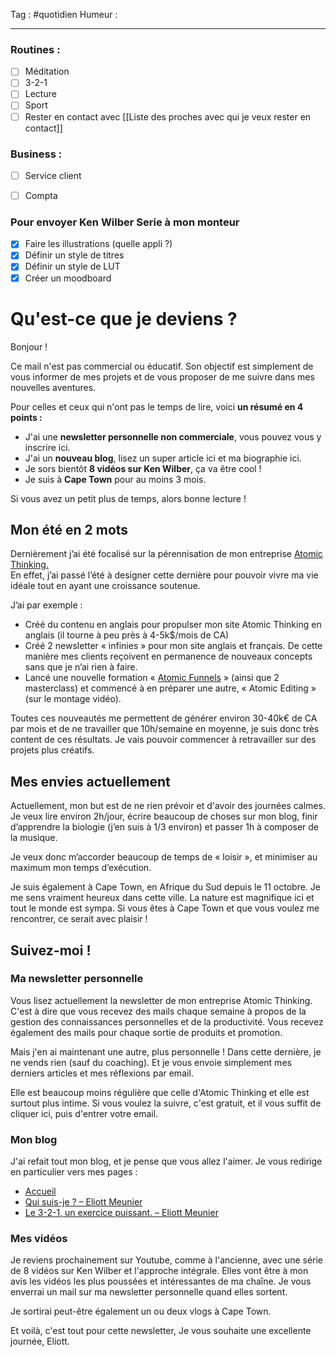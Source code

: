 Tag : #quotidien 
Humeur : 
***

### Routines : 
- [ ] Méditation
- [ ] 3-2-1
- [ ] Lecture
- [ ] Sport
- [ ] Rester en contact avec [[Liste des proches avec qui je veux rester en contact]]

### Business : 
- [ ] Service client 
- [ ] Compta 


### Pour envoyer Ken Wilber Serie à mon monteur
- [x] Faire les illustrations (quelle appli ?)
- [x] Définir un style de titres
- [x] Définir un style de LUT
- [x] Créer un moodboard

# Qu'est-ce que je deviens ? 

Bonjour !

Ce mail n'est pas commercial ou éducatif.
Son objectif est simplement de vous informer de mes projets et de vous proposer de me suivre dans mes nouvelles aventures. 

Pour celles et ceux qui n'ont pas le temps de lire, voici **un résumé en 4 points :** 
- J'ai une **newsletter personnelle non commerciale**, vous pouvez vous y inscrire ici.
- J'ai un **nouveau blog**, lisez un super article ici et ma biographie ici.
- Je sors bientôt **8 vidéos sur Ken Wilber**, ça va être cool !
- Je suis à **Cape Town** pour au moins 3 mois. 

Si vous avez un petit plus de temps, alors bonne lecture !

## Mon été en 2 mots
Dernièrement j’ai été focalisé sur la pérennisation de mon entreprise [Atomic Thinking.](http://fr.atomicthinking.fr/)  
En effet, j’ai passé l’été à designer cette dernière pour pouvoir vivre ma vie idéale tout en ayant une croissance soutenue.

J’ai par exemple :
- Créé du contenu en anglais pour propulser mon site Atomic Thinking en anglais (il tourne à peu près à 4-5k$/mois de CA)
- Créé 2 newsletter « infinies » pour mon site anglais et français. De cette manière mes clients reçoivent en permanence de nouveaux concepts sans que je n’ai rien à faire.
- Lancé une nouvelle formation « [Atomic Funnels](https://fr.atomicthinking.fr/pagefunnels) » (ainsi que 2 masterclass) et commencé à en préparer une autre, « Atomic Editing » (sur le montage vidéo).

Toutes ces nouveautés me permettent de générer environ 30-40k€ de CA par mois et de ne travailler que 10h/semaine en moyenne, je suis donc très content de ces résultats. Je vais  pouvoir commencer à retravailler sur des projets plus créatifs.

## Mes envies actuellement
Actuellement, mon but est de ne rien prévoir et d'avoir des journées calmes. 
Je veux lire environ 2h/jour, écrire beaucoup de choses sur mon blog, finir d’apprendre la biologie (j’en suis à 1/3 environ) et passer 1h à composer de la musique.

Je veux donc m’accorder beaucoup de temps de « loisir », et minimiser au maximum mon temps d’exécution.

Je suis également à Cape Town, en Afrique du Sud depuis le 11 octobre.
Je me sens vraiment heureux dans cette ville. La nature est magnifique ici et tout le monde est sympa. 
Si vous êtes à Cape Town et que vous voulez me rencontrer, ce serait avec plaisir ! 

## Suivez-moi !
### Ma newsletter personnelle
Vous lisez actuellement la newsletter de mon entreprise Atomic Thinking.
C'est à dire que vous recevez des mails chaque semaine à propos de la gestion des connaissances personnelles et de la productivité.
Vous recevez également des mails pour chaque sortie de produits et promotion.

Mais j'en ai maintenant une autre, plus personnelle ! 
Dans cette dernière, je ne vends rien (sauf du coaching).
Et je vous envoie simplement mes derniers articles et mes réflexions par email.

Elle est beaucoup moins régulière que celle d'Atomic Thinking et elle est surtout plus intime. 
Si vous voulez la suivre, c'est gratuit, et il vous suffit de cliquer ici, puis d'entrer votre email. 

### Mon blog
J'ai refait tout mon blog, et je pense que vous allez l'aimer. 
Je vous redirige en particulier vers mes pages :
- [Accueil](https://eliottmeunier.com/)
- [Qui suis-je ? – Eliott Meunier](https://eliottmeunier.com/moi/) 
- [Le 3-2-1, un exercice puissant. – Eliott Meunier](https://eliottmeunier.com/321-2/)

### Mes vidéos
Je reviens prochainement sur Youtube, comme à l'ancienne, avec une série de 8 vidéos sur Ken Wilber et l'approche intégrale.
Elles vont être à mon avis les vidéos les plus poussées et intéressantes de ma chaîne.
Je vous enverrai un mail sur ma newsletter personnelle quand elles sortent. 

Je sortirai peut-être également un ou deux vlogs à Cape Town. 


Et voilà, c'est tout pour cette newsletter,
Je vous souhaite une excellente journée,
Eliott. 